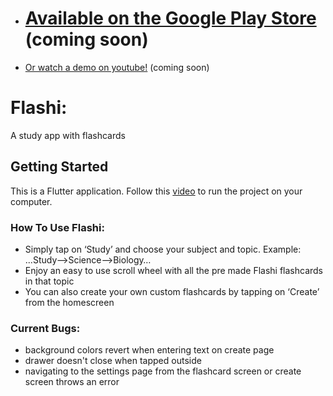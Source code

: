 - # [Available on the Google Play Store](https://play.google.com/store) (coming soon)
- [Or watch a demo on youtube!](https://www.youtube.com/) (coming soon)


# Flashi:

A study app with flashcards



## Getting Started

This is a Flutter application. Follow this [video](https://www.youtube.com/watch?v=ly0hAtV7EBg) to run the project on your computer.

### How To Use Flashi:
- Simply tap on ‘Study’ and choose your subject and topic. Example: ...Study-->Science-->Biology…
- Enjoy an easy to use scroll wheel with all the pre made Flashi flashcards in that topic
- You can also create your own custom flashcards by tapping on ‘Create’ from the homescreen

### Current Bugs:
- background colors revert when entering text on create page
- drawer doesn't close when tapped outside
- navigating to the settings page from the flashcard screen or create screen throws an error